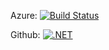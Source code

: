 Azure: [![Build Status](https://jomardyan.visualstudio.com/jomardyan/_apis/build/status/jomardyan.CRIF-Encrypt?branchName=master)](https://jomardyan.visualstudio.com/jomardyan/_build/latest?definitionId=6&branchName=master)


Github: [![.NET](https://github.com/jomardyan/CRIF-Encrypt/actions/workflows/dotnet.yml/badge.svg)](https://github.com/jomardyan/CRIF-Encrypt/actions/workflows/dotnet.yml)
